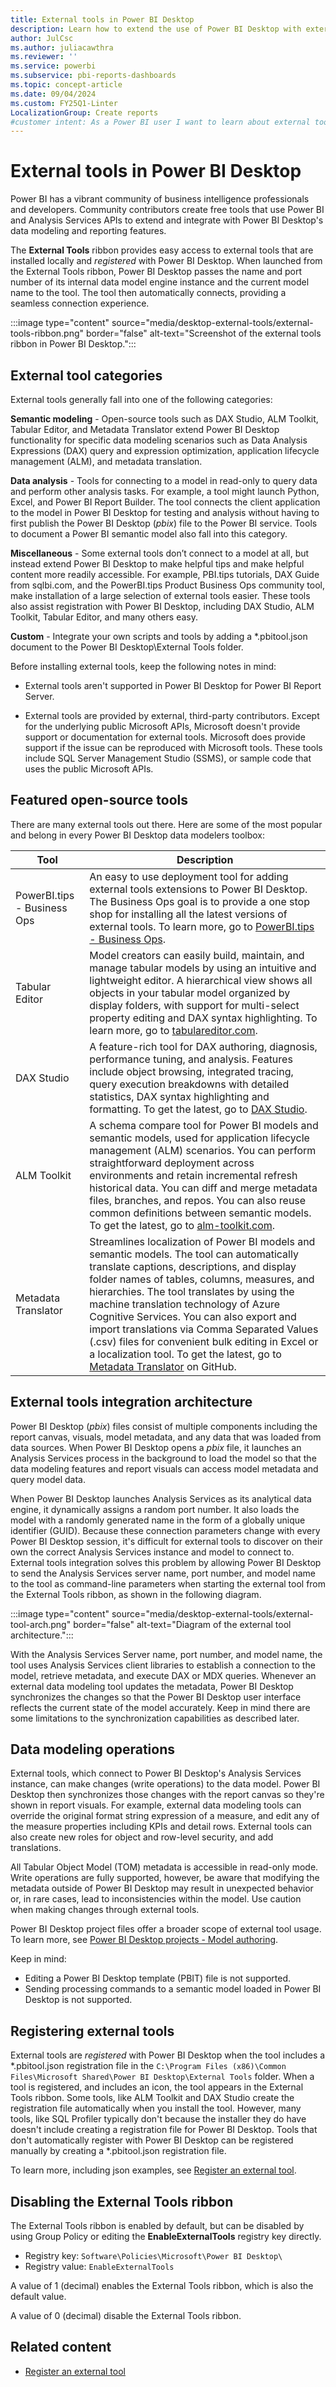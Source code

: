 ```yaml
---
title: External tools in Power BI Desktop
description: Learn how to extend the use of Power BI Desktop with external tools developed by community contributors.
author: JulCsc
ms.author: juliacawthra
ms.reviewer: ''
ms.service: powerbi
ms.subservice: pbi-reports-dashboards
ms.topic: concept-article
ms.date: 09/04/2024
ms.custom: FY25Q1-Linter
LocalizationGroup: Create reports
#customer intent: As a Power BI user I want to learn about external tools in Power BI Desktop.
---
```


# External tools in Power BI Desktop

Power BI has a vibrant community of business intelligence professionals and developers. Community contributors create free tools that use Power BI and Analysis Services APIs to extend and integrate with Power BI Desktop's data modeling and reporting features.

The **External Tools** ribbon provides easy access to external tools that are installed locally and *registered* with Power BI Desktop. When launched from the External Tools ribbon, Power BI Desktop passes the name and port number of its internal data model engine instance and the current model name to the tool. The tool then automatically connects, providing a seamless connection experience.  

:::image type="content" source="media/desktop-external-tools/external-tools-ribbon.png" border="false" alt-text="Screenshot of the external tools ribbon in Power BI Desktop.":::

## External tool categories

External tools generally fall into one of the following categories:

**Semantic modeling** - Open-source tools such as DAX Studio, ALM Toolkit, Tabular Editor, and Metadata Translator extend Power BI Desktop functionality for specific data modeling scenarios such as Data Analysis Expressions (DAX) query and expression optimization, application lifecycle management (ALM), and metadata translation.

**Data analysis** - Tools for connecting to a model in read-only to query data and perform other analysis tasks. For example, a tool might launch Python, Excel, and Power BI Report Builder. The tool connects the client application to the model in Power BI Desktop for testing and analysis without having to first publish the Power BI Desktop (*pbix*) file to the Power BI service. Tools to document a Power BI semantic model also fall into this category.

**Miscellaneous** - Some external tools don’t connect to a model at all, but instead extend Power BI Desktop to make helpful tips and make helpful content more readily accessible. For example, PBI.tips tutorials, DAX Guide from sqlbi.com, and the PowerBI.tips Product Business Ops community tool, make installation of a large selection of external tools easier. These tools also assist registration with Power BI Desktop, including DAX Studio, ALM Toolkit, Tabular Editor, and many others easy.

**Custom** - Integrate your own scripts and tools by adding a *.pbitool.json document to the Power BI Desktop\External Tools folder.

Before installing external tools, keep the following notes in mind:

- External tools aren't supported in Power BI Desktop for Power BI Report Server.

- External tools are provided by external, third-party contributors. Except for the underlying public Microsoft APIs, Microsoft doesn't provide support or documentation for external tools. Microsoft does provide support if the issue can be reproduced with Microsoft tools. These tools include SQL Server Management Studio (SSMS), or sample code that uses the public Microsoft APIs.

## Featured open-source tools

There are many external tools out there. Here are some of the most popular and belong in every Power BI Desktop data modelers toolbox:

|Tool  |Description  |
|---------|---------|
|PowerBI.tips - Business Ops      |   An easy to use deployment tool for adding external tools extensions to Power BI Desktop. The Business Ops goal is to provide a one stop shop for installing all the latest versions of external tools. To learn more, go to [PowerBI.tips - Business Ops](https://powerbi.tips/product/business-ops/).      |
|Tabular Editor     |   Model creators can easily build, maintain, and manage tabular models by using an intuitive and lightweight editor. A hierarchical view shows all objects in your tabular model organized by display folders, with support for multi-select property editing and DAX syntax highlighting. To learn more, go to [tabulareditor.com](https://tabulareditor.com/).       |
|DAX Studio      | A feature-rich tool for DAX authoring, diagnosis, performance tuning, and analysis. Features include object browsing, integrated tracing, query execution breakdowns with detailed statistics, DAX syntax highlighting and formatting. To get the latest, go to [DAX Studio](https://daxstudio.org).         |
|ALM Toolkit     |   A schema compare tool for Power BI models and semantic models, used for application lifecycle management (ALM) scenarios. You can perform straightforward deployment across environments and retain incremental refresh historical data. You can diff and merge metadata files, branches, and repos. You can also reuse common definitions between semantic models. To get the latest, go to [alm-toolkit.com](http://alm-toolkit.com/).      |
|Metadata Translator      |    Streamlines localization of Power BI models and semantic models. The tool can automatically translate captions, descriptions, and display folder names of tables, columns, measures, and hierarchies. The tool translates by using the machine translation technology of Azure Cognitive Services. You can also export and import translations via Comma Separated Values (.csv) files for convenient bulk editing in Excel or a localization tool. To get the latest, go to [Metadata Translator](https://github.com/microsoft/Analysis-Services/tree/master/MetadataTranslator) on GitHub.    |

## External tools integration architecture

Power BI Desktop (*pbix*) files consist of multiple components including the report canvas, visuals, model metadata, and any data that was loaded from data sources. When Power BI Desktop opens a *pbix* file, it launches an Analysis Services process in the background to load the model so that the data modeling features and report visuals can access model metadata and query model data.

When Power BI Desktop launches Analysis Services as its analytical data engine, it dynamically assigns a random port number. It also loads the model with a randomly generated name in the form of a globally unique identifier (GUID). Because these connection parameters change with every Power BI Desktop session, it's difficult for external tools to discover on their own the correct Analysis Services instance and model to connect to. External tools integration solves this problem by allowing Power BI Desktop to send the Analysis Services server name, port number, and model name to the tool as command-line parameters when starting the external tool from the External Tools ribbon, as shown in the following diagram.

:::image type="content" source="media/desktop-external-tools/external-tool-arch.png" border="false" alt-text="Diagram of the external tool architecture.":::

With the Analysis Services Server name, port number, and model name, the tool uses Analysis Services client libraries to establish a connection to the model, retrieve metadata, and execute DAX or MDX queries. Whenever an external data modeling tool updates the metadata, Power BI Desktop synchronizes the changes so that the Power BI Desktop user interface reflects the current state of the model accurately. Keep in mind there are some limitations to the synchronization capabilities as described later.

## Data modeling operations

External tools, which connect to Power BI Desktop's Analysis Services instance, can make changes (write operations) to the data model. Power BI Desktop then synchronizes those changes with the report canvas so they're shown in report visuals. For example, external data modeling tools can override the original format string expression of a measure, and edit any of the measure properties including KPIs and detail rows. External tools can also create new roles for object and row-level security, and add translations.

All Tabular Object Model (TOM) metadata is accessible in read-only mode. Write operations are fully supported, however, be aware that modifying the metadata outside of Power BI Desktop may result in unexpected behavior or, in rare cases, lead to inconsistencies within the model. Use caution when making changes through external tools.

Power BI Desktop project files offer a broader scope of external tool usage. To learn more, see [Power BI Desktop projects - Model authoring](/power-bi/developer/projects/projects-overview#model-authoring).

Keep in mind:

- Editing a Power BI Desktop template (PBIT) file is not supported.
- Sending processing commands to a semantic model loaded in Power BI Desktop is not supported.

## Registering external tools

External tools are *registered* with Power BI Desktop when the tool includes a \*.pbitool.json registration file in the `C:\Program Files (x86)\Common Files\Microsoft Shared\Power BI Desktop\External Tools` folder. When a tool is registered, and includes an icon, the tool appears in the External Tools ribbon. Some tools, like ALM Toolkit and DAX Studio create the registration file automatically when you install the tool. However, many tools, like SQL Profiler typically don't because the installer they do have doesn't include creating a registration file for Power BI Desktop. Tools that don't automatically register with Power BI Desktop can be registered manually by creating a \*.pbitool.json registration file.

To learn more, including json examples, see [Register an external tool](desktop-external-tools-register.md).

## Disabling the External Tools ribbon

The External Tools ribbon is enabled by default, but can be disabled by using Group Policy or editing the **EnableExternalTools** registry key directly.

- Registry key: `Software\Policies\Microsoft\Power BI Desktop\`
- Registry value: `EnableExternalTools`

A value of 1 (decimal) enables the External Tools ribbon, which is also the default value.

A value of 0 (decimal) disable the External Tools ribbon.

## Related content

- [Register an external tool](desktop-external-tools-register.md)  

